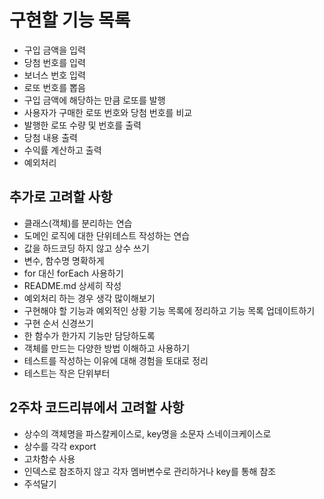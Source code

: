 # 구현할 기능 목록

- 구입 금액을 입력
- 당첨 번호를 입력
- 보너스 번호 입력
- 로또 번호를 뽑음
- 구입 금액에 해당하는 만큼 로또를 발행
- 사용자가 구매한 로또 번호와 당첨 번호를 비교
- 발행한 로또 수량 및 번호를 출력
- 당첨 내용 출력
- 수익률 계산하고 출력
- 예외처리

## 추가로 고려할 사항

- 클래스(객체)를 분리하는 연습
- 도메인 로직에 대한 단위테스트 작성하는 연습
- 값을 하드코딩 하지 않고 상수 쓰기
- 변수, 함수명 명확하게
- for 대신 forEach 사용하기
- README.md 상세히 작성
- 예외처리 하는 경우 생각 많이해보기
- 구현해야 할 기능과 예외적인 상황 기능 목록에 정리하고 기능 목록 업데이트하기
- 구현 순서 신경쓰기
- 한 함수가 한가지 기능만 담당하도록
- 객체를 만드는 다양한 방법 이해하고 사용하기
- 테스트를 작성하는 이유에 대해 경험을 토대로 정리
- 테스트는 작은 단위부터

## 2주차 코드리뷰에서 고려할 사항

- 상수의 객체명을 파스칼케이스로, key명을 소문자 스네이크케이스로
- 상수를 각각 export
- 고차함수 사용
- 인덱스로 참조하지 않고 각자 멤버변수로 관리하거나 key를 통해 참조
- 주석달기
